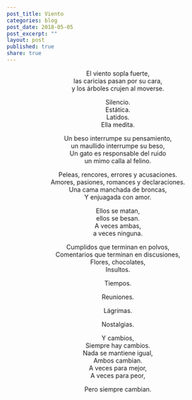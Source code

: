 ```yaml
---
post_title: Viento
categories: blog
post_date: 2018-05-05
post_excerpt: ""
layout: post
published: true
share: true
---
```

<div style="text-align: center;">
<p>
El viento sopla fuerte, <br>
las caricias pasan por su cara, <br> 
y los árboles crujen al moverse.
</p>

<p>
Silencio.<br>
Estática.<br>
Latidos.<br>
Ella medita.
</p>
<p>
Un beso interrumpe su pensamiento,<br>
un maullido interrumpe su beso,<br>
Un gato es responsable del ruido<br>
un mimo calla al felino.
</p>
<p>
Peleas, rencores, errores y acusaciones.<br>
Amores, pasiones, romances y declaraciones.<br>
Una cama manchada de broncas,<br>
Y enjuagada con amor.
</p>
<p>
Ellos se matan,<br>
ellos se besan.<br>
A veces ambas,<br>
a veces ninguna.
</p>
<p>
Cumplidos que terminan en polvos,<br>
Comentarios que terminan en discusiones,<br>
Flores, chocolates,<br>
Insultos.
</p>
<p>
Tiempos.
</p>
<p>
Reuniones.
</p>
<p>
Lágrimas.
</p>
<p>
Nostalgias.
</p>
<p>
Y cambios,<br>
Siempre hay cambios.<br>
Nada se mantiene igual,<br>
Ambos cambian.<br>
A veces para mejor,<br>
A veces para peor,
</p>
<p>
Pero siempre cambian.
</p>
</div>
